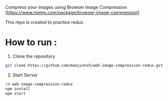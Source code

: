 Compress your images using Browser Image Compression [https://www.npmjs.com/package/browser-image-compression]

This repo is created to practice redux.

# How to run :
1. Clone the repository

```bash
git clone https://github.com/manjushsh/web-image-compression-redux.git
```

2. Start Server

```bash
cd web-image-compression-redux
npm install
npm start
```
